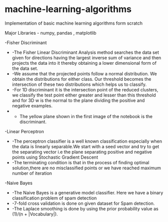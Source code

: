 # machine-learning-algorithms
Implementation of basic machine learning algorithms form scratch

Major Libraries - numpy, pandas , matplotlib

-Fisher Discriminant

- -The Fisher Linear Discriminant Analysis method searches the data set given for directions having the largest inverse sum of variance and then projects the data into it thereby obtaining a lower dimensional form of the data set.
- -We assume that the projected points follow a normal distribution. We obtain the distributions for either class. Our threshold becomes the intersection of these two distributions which helps us to classify.
- -For 1D discriminant it is the intersection point of the reduced clusters, we classify the test point either greater and lesser than this threshold and for 3D w is the normal to the plane dividing the positive and negative examples.
- - The yellow plane shown in the first image of the notebook is the discriminant.

-Linear Perceptron

- -The perceptron classifier is a well known classification especially when the data is linearly separable.We start with a seed vector and try to get the separating vector i.e the plane separating positive and negative points using Stochastic Gradient Descent
- -The terminating condition is that in the process of finding optimal solution,there are no misclassified points or we have reached maximum number of iteration

-Naive Bayes

- -The Naive Bayes is a generative model classifier. Here we have a binary classification problem of spam detection
- -7-fold cross validation is done on given dataset for Spam detection.
- -The Laplace smoothing is done by using the prior probability value as (1)/(n + |Vocabulary|).
